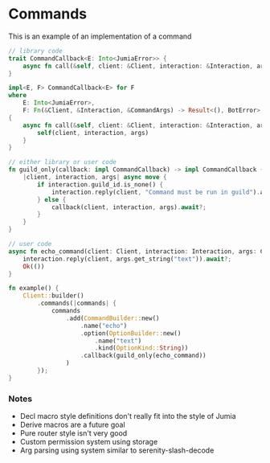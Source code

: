 # Commands

This is an example of an implementation of a command

```rust
// library code
trait CommandCallback<E: Into<JumiaError>> {
    async fn call(&self, client: &Client, interaction: &Interaction, args: &CommandArgs) -> Result<(), E>;
}

impl<E, F> CommandCallback<E> for F
where 
    E: Into<JumiaError>,
    F: Fn(&Client, &Interaction, &CommandArgs) -> Result<(), BotError>,
{
    async fn call(&self, client: &Client, interaction: &Interaction, args: &CommandArgs) -> Result<(), E> {
        self(client, interaction, args)
    }
}

// either library or user code
fn guild_only(callback: impl CommandCallback) -> impl CommandCallback {
    |client, interaction, args| async move {
        if interaction.guild_id.is_none() {
            interaction.reply(client, "Command must be run in guild").await?;
        } else {
            callback(client, interaction, args).await?;
        }
    }
}

// user code
async fn echo_command(client: Client, interaction: Interaction, args: CommandArgs) -> Result<(), BotError> {
    interaction.reply(client, args.get_string("text")).await?;
    Ok(())
}

fn example() {
    Client::builder()
        .commands(|commands| {
            commands
                .add(CommandBuilder::new()
                    .name("echo")
                    .option(OptionBuilder::new()
                        .name("text")
                        .kind(OptionKind::String))
                    .callback(guild_only(echo_command))
                )
        });
}
```

### Notes
- Decl macro style definitions don't really fit into the style of Jumia
- Derive macros are a future goal
- Pure router style isn't very good
- Custom permission system using storage
- Arg parsing using system similar to serenity-slash-decode
